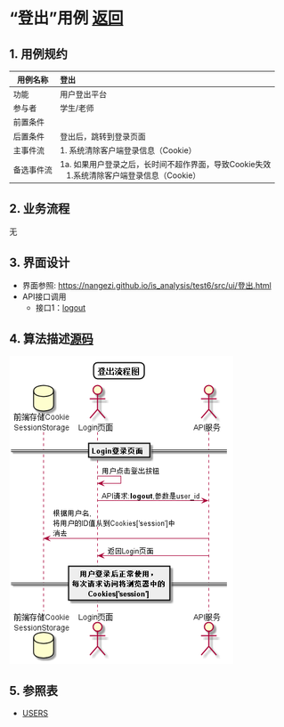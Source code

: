 ﻿# “登出”用例 [返回](../README.md)

## 1. 用例规约

|用例名称|登出|
|-------|:-------------|
|功能|用户登出平台|
|参与者|学生/老师|
|前置条件| |
|后置条件|登出后，跳转到登录页面|
|主事件流| 1. 系统清除客户端登录信息（Cookie）|
|备选事件流|1a. 如果用户登录之后，长时间不超作界面，导致Cookie失效 <br/>&nbsp;&nbsp; 1.系统清除客户端登录信息（Cookie）|

## 2. 业务流程
无

## 3. 界面设计
- 界面参照: https://nangezi.github.io/is_analysis/test6/src/ui/登出.html
- API接口调用
    - 接口1：[logout](../接口/logout.md)

## 4. 算法描述[源码](../src/登出流程图.puml)
![登出认证流程图](../images/登出流程图.png)
    
## 5. 参照表

- [USERS](../数据库设计/数据库设计.md/#USERS)
